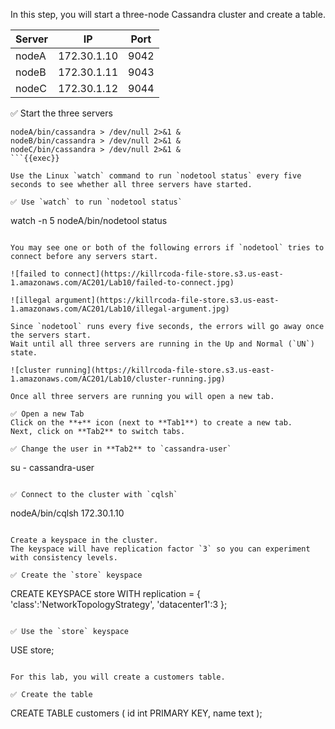 In this step, you will start a three-node Cassandra cluster and create a table.

| Server | IP | Port |
| ----------- | ----------- | ----------- |
| nodeA | 172.30.1.10 | 9042 |
| nodeB | 172.30.1.11 | 9043 |
| nodeC | 172.30.1.12 | 9044 |

✅ Start the three servers 
```
nodeA/bin/cassandra > /dev/null 2>&1 &
nodeB/bin/cassandra > /dev/null 2>&1 &
nodeC/bin/cassandra > /dev/null 2>&1 &
```{{exec}}

Use the Linux `watch` command to run `nodetool status` every five seconds to see whether all three servers have started.

✅ Use `watch` to run `nodetool status`
```
watch -n 5 nodeA/bin/nodetool status
```{{exec}}

You may see one or both of the following errors if `nodetool` tries to connect before any servers start.

![failed to connect](https://killrcoda-file-store.s3.us-east-1.amazonaws.com/AC201/Lab10/failed-to-connect.jpg)

![illegal argument](https://killrcoda-file-store.s3.us-east-1.amazonaws.com/AC201/Lab10/illegal-argument.jpg)

Since `nodetool` runs every five seconds, the errors will go away once the servers start.
Wait until all three servers are running in the Up and Normal (`UN`) state.

![cluster running](https://killrcoda-file-store.s3.us-east-1.amazonaws.com/AC201/Lab10/cluster-running.jpg)

Once all three servers are running you will open a new tab.

✅ Open a new Tab
Click on the **+** icon (next to **Tab1**) to create a new tab.
Next, click on **Tab2** to switch tabs.

✅ Change the user in **Tab2** to `cassandra-user`
```
su - cassandra-user
```{{exec}}

✅ Connect to the cluster with `cqlsh` 
```
nodeA/bin/cqlsh 172.30.1.10
```{{exec}}

Create a keyspace in the cluster.
The keyspace will have replication factor `3` so you can experiment with consistency levels.

✅ Create the `store` keyspace
```
CREATE KEYSPACE store WITH replication = {
  'class':'NetworkTopologyStrategy',
  'datacenter1':3
};
```{{exec}}

✅ Use the `store` keyspace
```
USE store;
```{{exec}}

For this lab, you will create a customers table.

✅ Create the table
```
CREATE TABLE customers (
  id int PRIMARY KEY,
  name text
);
```{{exec}}